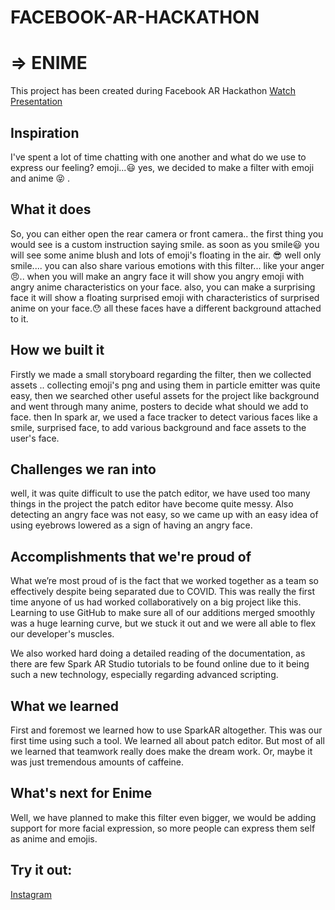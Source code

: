 # FACEBOOK-AR-HACKATHON
# => ENIME

This project has been created during Facebook AR Hackathon
<a href="https://www.youtube.com/watch?v=58oHAD26RnY"> Watch Presentation </a> 
## Inspiration
I've spent a lot of time chatting with one another and what do we use to express our feeling? emoji...😃 
yes, we decided to make a filter with emoji and anime 😝 .  


## What it does
So, you can either open the rear camera or front camera.. the first thing you would see is a custom instruction saying smile. as soon as you smile😃 you will see some anime blush and lots of emoji's floating in the air. 😎
well only smile.... you can also share various emotions with this filter... like your anger 😠.. when you will make an angry face it will show you angry emoji with angry anime characteristics on your face. also, you can make a surprising face it will show a floating surprised emoji with characteristics of surprised anime on your face.😯 all these faces have a different background attached to it.
## How we built it
Firstly we made a small storyboard regarding the filter, then we collected assets .. collecting emoji's png and using them in particle emitter was quite easy, then we searched other useful assets for the project like background and went through many anime, posters to decide what should we add to face. then In spark ar, we used a face tracker to detect various faces like a smile, surprised face,  to add various background and face assets to the user's face. 


## Challenges we ran into
well, it was quite difficult to use the patch editor, we have used too many things in the project the patch editor have become quite messy.
Also detecting an angry face was not easy, so we came up with an easy idea of using eyebrows lowered as a sign of having an angry face.
## Accomplishments that we're proud of
What we’re most proud of is the fact that we worked together as a team so effectively despite being separated due to COVID. This was really the first time anyone of us had worked collaboratively on a big project like this. Learning to use GitHub to make sure all of our additions merged smoothly was a huge learning curve, but we stuck it out and we were all able to flex our developer's muscles.

We also worked hard doing a detailed reading of the documentation, as there are few Spark AR Studio tutorials to be found online due to it being such a new technology, especially regarding advanced scripting. 


## What we learned

First and foremost we learned how to use SparkAR altogether. This was our first time using such a tool. We learned all about patch editor. But most of all we learned that teamwork really does make the dream work. Or, maybe it was just tremendous amounts of caffeine.

## What's next for Enime
Well, we have planned to make this filter even bigger, we would be adding support for more facial expression, so more people can express them self as anime and emojis. 


## Try it out:
<a href="https://www.instagram.com/ar/1027876720976291/">Instagram </a>

